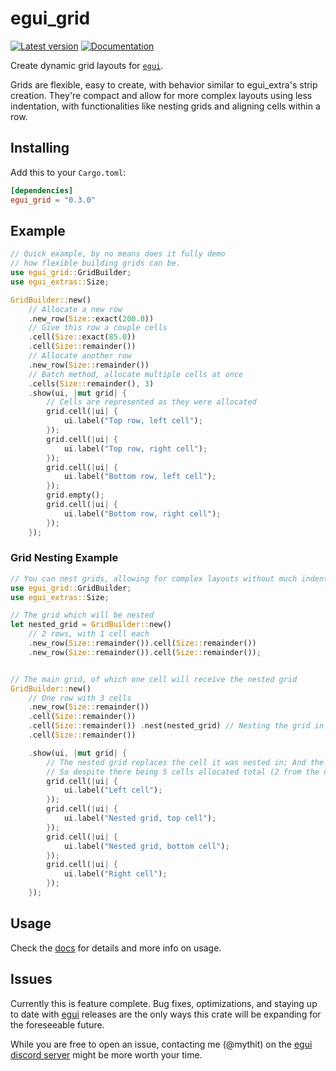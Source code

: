 # egui_grid

[![Latest version](https://img.shields.io/crates/v/egui_grid.svg)](https://crates.io/crates/egui_grid)
[![Documentation](https://docs.rs/egui_grid/badge.svg)](https://docs.rs/egui_grid)

Create dynamic grid layouts for [`egui`](https://github.com/emilk/egui).

Grids are flexible, easy to create, with behavior similar to egui_extra's strip creation. They're compact and allow for more complex layouts using less indentation,
with functionalities like nesting grids and aligning cells within a row.

## Installing

Add this to your `Cargo.toml`:

```toml
[dependencies]
egui_grid = "0.3.0"
```

## Example

``` rust
// Quick example, by no means does it fully demo
// how flexible building grids can be.
use egui_grid::GridBuilder;
use egui_extras::Size;

GridBuilder::new()
    // Allocate a new row
    .new_row(Size::exact(200.0))
    // Give this row a couple cells
    .cell(Size::exact(85.0))
    .cell(Size::remainder())
    // Allocate another row
    .new_row(Size::remainder())
    // Batch method, allocate multiple cells at once
    .cells(Size::remainder(), 3)
    .show(ui, |mut grid| {
        // Cells are represented as they were allocated
        grid.cell(|ui| {
            ui.label("Top row, left cell");
        });
        grid.cell(|ui| {
            ui.label("Top row, right cell");
        });
        grid.cell(|ui| {
            ui.label("Bottom row, left cell");
        });
        grid.empty();
        grid.cell(|ui| {
            ui.label("Bottom row, right cell");
        });
    });
```

### Grid Nesting Example 

```rust
// You can nest grids, allowing for complex layouts without much indentation
use egui_grid::GridBuilder;
use egui_extras::Size;

// The grid which will be nested
let nested_grid = GridBuilder::new()
    // 2 rows, with 1 cell each
    .new_row(Size::remainder()).cell(Size::remainder())
    .new_row(Size::remainder()).cell(Size::remainder());


// The main grid, of which one cell will receive the nested grid
GridBuilder::new()
    // One row with 3 cells
    .new_row(Size::remainder())
    .cell(Size::remainder())
    .cell(Size::remainder()) .nest(nested_grid) // Nesting the grid in the middle cell
    .cell(Size::remainder())

    .show(ui, |mut grid| {
        // The nested grid replaces the cell it was nested in; And the cells within that nested grid replace it in the order, too.
        // So despite there being 5 cells allocated total (2 from the nested grid and 3 from the main), only 4 exist.
        grid.cell(|ui| {
            ui.label("Left cell");
        });
        grid.cell(|ui| {
            ui.label("Nested grid, top cell");
        });
        grid.cell(|ui| {
            ui.label("Nested grid, bottom cell");
        });
        grid.cell(|ui| {
            ui.label("Right cell");
        });
    });
```

## Usage

Check the [docs](https://docs.rs/egui_grid/latest/egui_grid/) for details and more info on usage.

## Issues

Currently this is feature complete. Bug fixes, optimizations, and staying up to date with [egui](https://github.com/emilk/egui) releases are the only ways this crate will be expanding for the foreseeable future.

While you are free to open an issue, contacting me (@mythit) on the [egui discord server](https://discord.gg/wdkZkEdXks) might be more worth your time.


